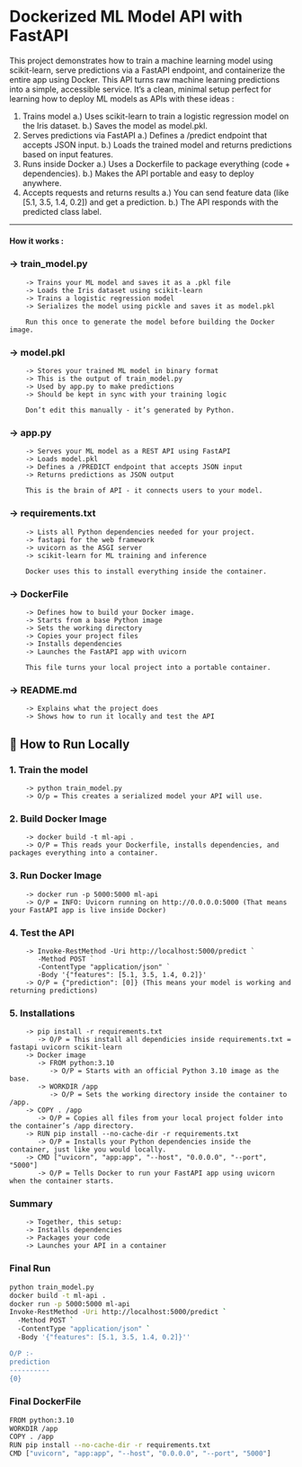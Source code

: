 #  Dockerized ML Model API with FastAPI

This project demonstrates how to train a machine learning model using scikit-learn, serve predictions via a FastAPI endpoint, and containerize the entire app using Docker. This API turns raw machine learning predictions into a simple, accessible service. It’s a clean, minimal setup perfect for learning how to deploy ML models as APIs with these ideas : 
1. Trains model
   a.) Uses scikit-learn to train a logistic regression model on the Iris dataset.
   b.) Saves the model as model.pkl.
2. Serves predictions via FastAPI
   a.) Defines a /predict endpoint that accepts JSON input.
   b.) Loads the trained model and returns predictions based on input features.
3. Runs inside Docker
   a.) Uses a Dockerfile to package everything (code + dependencies).
   b.) Makes the API portable and easy to deploy anywhere.
4. Accepts requests and returns results
   a.) You can send feature data (like [5.1, 3.5, 1.4, 0.2]) and get a prediction.
   b.) The API responds with the predicted class label.
---
#### How it works :
### -> train_model.py
        -> Trains your ML model and saves it as a .pkl file
        -> Loads the Iris dataset using scikit-learn
        -> Trains a logistic regression model
        -> Serializes the model using pickle and saves it as model.pkl
        
        Run this once to generate the model before building the Docker image.
### -> model.pkl
        -> Stores your trained ML model in binary format
        -> This is the output of train_model.py
        -> Used by app.py to make predictions
        -> Should be kept in sync with your training logic
        
        Don’t edit this manually - it’s generated by Python.
### -> app.py
        -> Serves your ML model as a REST API using FastAPI
        -> Loads model.pkl
        -> Defines a /PREDICT endpoint that accepts JSON input
        -> Returns predictions as JSON output
        
        This is the brain of API - it connects users to your model.
### -> requirements.txt
        -> Lists all Python dependencies needed for your project.
        -> fastapi for the web framework
        -> uvicorn as the ASGI server
        -> scikit-learn for ML training and inference
        
        Docker uses this to install everything inside the container.
### -> DockerFile
        -> Defines how to build your Docker image.
        -> Starts from a base Python image
        -> Sets the working directory
        -> Copies your project files
        -> Installs dependencies
        -> Launches the FastAPI app with uvicorn
       
        This file turns your local project into a portable container.
### -> README.md
        -> Explains what the project does
        -> Shows how to run it locally and test the API


## 🧪 How to Run Locally

### 1. Train the model
        -> python train_model.py
        -> O/p = This creates a serialized model your API will use.
### 2. Build Docker Image
        -> docker build -t ml-api .
        -> O/P = This reads your Dockerfile, installs dependencies, and packages everything into a container.
### 3. Run Docker Image 
        -> docker run -p 5000:5000 ml-api
        -> O/P = INFO: Uvicorn running on http://0.0.0.0:5000 (That means your FastAPI app is live inside Docker)
### 4. Test the API
        -> Invoke-RestMethod -Uri http://localhost:5000/predict `
           -Method POST `
           -ContentType "application/json" `
           -Body '{"features": [5.1, 3.5, 1.4, 0.2]}'
        -> O/P = {"prediction": [0]} (This means your model is working and returning predictions)
### 5. Installations 
        -> pip install -r requirements.txt
           -> O/P = This install all dependicies inside requirements.txt = fastapi uvicorn scikit-learn
        -> Docker image 
           -> FROM python:3.10
              -> O/P = Starts with an official Python 3.10 image as the base.
           -> WORKDIR /app
              -> O/P = Sets the working directory inside the container to /app.
        -> COPY . /app
           -> O/P = Copies all files from your local project folder into the container’s /app directory.
        -> RUN pip install --no-cache-dir -r requirements.txt
           -> O/P = Installs your Python dependencies inside the container, just like you would locally.
        -> CMD ["uvicorn", "app:app", "--host", "0.0.0.0", "--port", "5000"]
           -> O/P = Tells Docker to run your FastAPI app using uvicorn when the container starts.
### Summary 
        -> Together, this setup:
        -> Installs dependencies
        -> Packages your code
        -> Launches your API in a container
### Final Run 
```bash
python train_model.py
docker build -t ml-api .
docker run -p 5000:5000 ml-api
Invoke-RestMethod -Uri http://localhost:5000/predict `
  -Method POST `
  -ContentType "application/json" `
  -Body '{"features": [5.1, 3.5, 1.4, 0.2]}''

O/P :- 
prediction
----------
{0}  
```
### Final DockerFile 
```bash
FROM python:3.10
WORKDIR /app
COPY . /app
RUN pip install --no-cache-dir -r requirements.txt
CMD ["uvicorn", "app:app", "--host", "0.0.0.0", "--port", "5000"]
